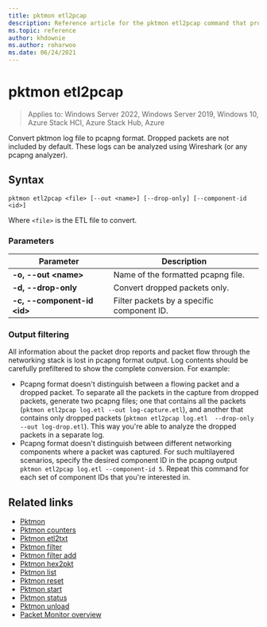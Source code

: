 ```yaml
---
title: pktmon etl2pcap
description: Reference article for the pktmon etl2pcap command that provides a listing of parameters and what they do.
ms.topic: reference
author: khdownie
ms.author: roharwoo
ms.date: 06/24/2021
---
```


# pktmon etl2pcap

>Applies to: Windows Server 2022, Windows Server 2019, Windows 10, Azure Stack HCI, Azure Stack Hub, Azure

Convert pktmon log file to pcapng format. Dropped packets are not included by default. These logs can be analyzed using Wireshark (or any pcapng analyzer).

## Syntax

```
pktmon etl2pcap <file> [--out <name>] [--drop-only] [--component-id <id>]
```

Where `<file>` is the ETL file to convert.

### Parameters

| **Parameter** | **Description** |
| ------------- | --------------- |
| **-o, --out \<name\>** | Name of the formatted pcapng file. |
| **-d, --drop-only** | Convert dropped packets only. |
| **-c, --component-id \<id\>** | Filter packets by a specific component ID. |

### Output filtering

All information about the packet drop reports and packet flow through the networking stack is lost in pcapng format output. Log contents should be carefully prefiltered to show the complete conversion. For example:

- Pcapng format doesn't distinguish between a flowing packet and a dropped packet. To separate all the packets in the capture from dropped packets, generate two pcapng files; one that contains all the packets (`pktmon etl2pcap log.etl --out log-capture.etl`), and another that contains only dropped packets (`pktmon etl2pcap log.etl  --drop-only --out log-drop.etl`). This way you're able to analyze the dropped packets in a separate log.
- Pcapng format doesn't distinguish between different networking components where a packet was captured. For such multilayered scenarios, specify the desired component ID in the pcapng output `pktmon etl2pcap log.etl --component-id 5`. Repeat this command for each set of component IDs that you're interested in.

## Related links

- [Pktmon](pktmon.md)
- [Pktmon counters](pktmon-counters.md)
- [Pktmon etl2txt](pktmon-etl2txt.md)
- [Pktmon filter](pktmon-filter.md)
- [Pktmon filter add](pktmon-filter-add.md)
- [Pktmon hex2pkt](pktmon-hex2pkt.md)
- [Pktmon list](pktmon-list.md)
- [Pktmon reset](pktmon-reset.md)
- [Pktmon start](pktmon-start.md)
- [Pktmon status](pktmon-status.md)
- [Pktmon unload](pktmon-unload.md)
- [Packet Monitor overview](/windows-server/networking/technologies/pktmon/pktmon)
